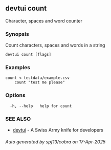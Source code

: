 ## devtui count

Character, spaces and word counter

### Synopsis

Count characters, spaces and words in a string

```
devtui count [flags]
```

### Examples

```
count < testdata/example.csv
	count "test me please"
```

### Options

```
  -h, --help   help for count
```

### SEE ALSO

* [devtui](devtui.md)	 - A Swiss Army knife for developers

###### Auto generated by spf13/cobra on 17-Apr-2025
